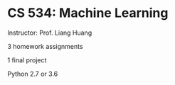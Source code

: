 # CS 534: Machine Learning

Instructor: Prof. Liang Huang

3 homework assignments

1 final project

Python 2.7 or 3.6

